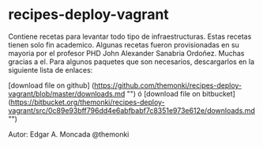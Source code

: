 recipes-deploy-vagrant
======================

Contiene recetas para levantar todo tipo de infraestructuras.
Estas recetas tienen solo fin academico.
Algunas recetas fueron provisionadas en su mayoria por el profesor PHD John Alexander Sanabria Ordoñez. Muchas gracias a el.
Para algunos paquetes que son necesarios, descargarlos en la siguiente lista de enlaces:

[download file on github] (https://github.com/themonki/recipes-deploy-vagrant/blob/master/downloads.md "")
ó
[download file on bitbucket] (https://bitbucket.org/themonki/recipes-deploy-vagrant/src/0c89e93bff796dd4e6abfbabf7c8351e973e612e/downloads.md "")

Autor: Edgar A. Moncada @themonki
